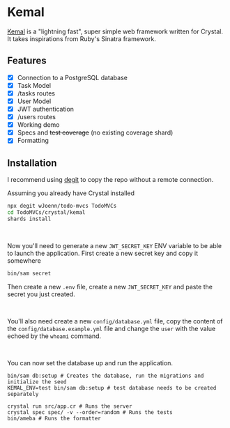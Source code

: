 # Kemal
[Kemal](https://github.com/kemalcr/kemal) is a "lightning fast", super simple web framework written for Crystal. It takes inspirations from Ruby's Sinatra framework.

## Features
- [x] Connection to a PostgreSQL database
- [x] Task Model
- [x] /tasks routes
- [x] User Model
- [x] JWT authentication
- [x] /users routes
- [x] Working demo
- [x] Specs and ~~test coverage~~ (no existing coverage shard)
- [x] Formatting

## Installation
I recommend using [degit](https://github.com/Rich-Harris/degit) to copy the repo without a remote connection.

Assuming you already have Crystal installed
```bash
npx degit wJoenn/todo-mvcs TodoMVCs
cd TodoMVCs/crystal/kemal
shards install
```

<br>

Now you'll need to generate a new `JWT_SECRET_KEY` ENV variable to be able to launch the application.
First create a new secret key and copy it somewhere
```bash
bin/sam secret
```

Then create a new `.env` file, create a new `JWT_SECRET_KEY` and paste the secret you just created.

<br>

You'll also need create a new `config/database.yml` file, copy the content of the `config/database.example.yml` file and change the `user` with the value echoed by the `whoami` command.

<br>

You can now set the database up and run the application.
```
bin/sam db:setup # Creates the database, run the migrations and initialize the seed
KEMAL_ENV=test bin/sam db:setup # test database needs to be created separately

crystal run src/app.cr # Runs the server
crystal spec spec/ -v --order=random # Runs the tests
bin/ameba # Runs the formatter
```
